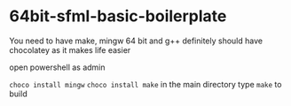 # 64bit-sfml-basic-boilerplate

You need to have make, mingw 64 bit and g++ 
definitely should have chocolatey as it makes life easier 

open powershell as admin

```choco install mingw```
```choco install make```
in the main directory type ```make``` to build
